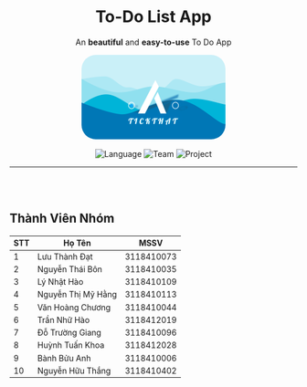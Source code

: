 <div align="center">

# To-Do List App

An **beautiful** and **easy-to-use** To Do App

<img src="/Note/Banner.png" style = "border-radius: 25px;" width="50%">

![Language](https://img.shields.io/badge/Type-Document-orange.svg)
![Team](https://img.shields.io/badge/Team-SGU-00ffff.svg)
![Project](https://img.shields.io/badge/Project-Software%20Technology-1affa3.svg)

</div>

---
<br><br>

## Thành Viên Nhóm
| STT | Họ Tên  | MSSV |
|---| ----- | -------- |
| 1 | Lưu Thành Đạt | 3118410073 |
| 2 | Nguyễn Thái Bôn  | 3118410035  |
| 3 | Lý Nhật Hào | 3118410109  |
| 4 | Nguyễn Thị Mỹ Hằng | 3118410113  |
| 5 | Văn Hoàng Chương  | 3118410044   |
| 6 | Trần Nhữ Hào | 3118412019   |
| 7 | Đỗ Trường Giang  | 3118410096   |
| 8 | Huỳnh Tuấn Khoa | 3118412028  |
| 9 | Bành Bửu Anh | 3118410006   |
| 10 |  Nguyễn Hữu Thắng | 3118410402   |

<br><br>
